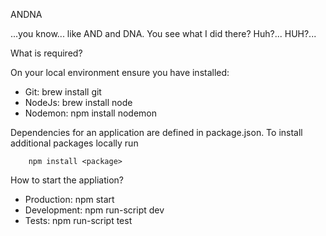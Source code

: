ANDNA

...you know... like AND and DNA. You see what I did there? Huh?... HUH?...

What is required?

On your local environment ensure you have installed:
* Git:		brew install git
* NodeJs:	brew install node
* Nodemon:	npm install nodemon

Dependencies for an application are defined in package.json. To install additional packages locally run 
		
		npm install <package>

How to start the appliation?
 
* Production: 	npm start
* Development:	npm run-script dev
* Tests:	npm run-script test
